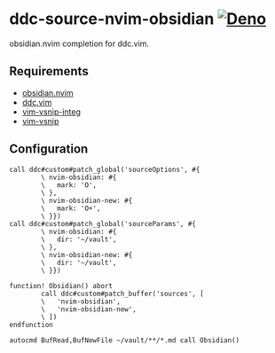 # ddc-source-nvim-obsidian [![Deno](https://github.com/ttak0422/ddc-source-nvim-obsidian/actions/workflows/deno.yml/badge.svg)](https://github.com/ttak0422/ddc-source-nvim-obsidian/actions/workflows/deno.yml)

obsidian.nvim completion for ddc.vim.

## Requirements

- [obsidian.nvim](https://github.com/epwalsh/obsidian.nvim)
- [ddc.vim](https://github.com/Shougo/ddc.vim)
- [vim-vsnip-integ](https://github.com/hrsh7th/vim-vsnip-integ)
- [vim-vsnip](https://github.com/hrsh7th/vim-vsnip)

## Configuration

```vim
call ddc#custom#patch_global('sourceOptions', #{
        \ nvim-obsidian: #{
        \   mark: 'O',
        \ },
        \ nvim-obsidian-new: #{
        \   mark: 'O+',
        \ }})
call ddc#custom#patch_global('sourceParams', #{
        \ nvim-obsidian: #{
        \   dir: '~/vault',
        \ },
        \ nvim-obsidian-new: #{
        \   dir: '~/vault',
        \ }})

function! Obsidian() abort
        call ddc#custom#patch_buffer('sources', [
        \   'nvim-obsidian',
        \   'nvim-obsidian-new',
        \ ])
endfunction

autocmd BufRead,BufNewFile ~/vault/**/*.md call Obsidian()
```
